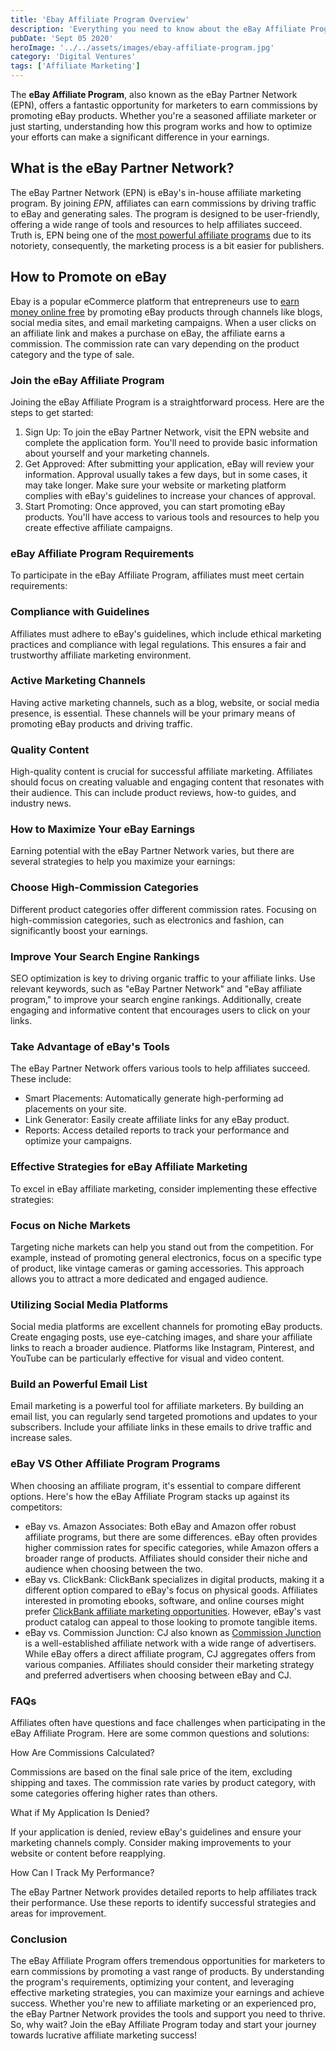 ```yaml
---
title: 'Ebay Affiliate Program Overview'
description: 'Everything you need to know about the eBay Affiliate Program, from joining and requirements to maximizing earnings and advanced strategies.'
pubDate: 'Sept 05 2020'
heroImage: '../../assets/images/ebay-affiliate-program.jpg'
category: 'Digital Ventures'
tags: ['Affiliate Marketing']
---
```


The **eBay Affiliate Program**, also known as the eBay Partner Network (EPN), offers a fantastic opportunity for marketers to earn commissions by promoting eBay products. Whether you're a seasoned affiliate marketer or just starting, understanding how this program works and how to optimize your efforts can make a significant difference in your earnings.

## What is the eBay Partner Network?

The eBay Partner Network (EPN) is eBay's in-house affiliate marketing program. By joining _EPN_, affiliates can earn commissions by driving traffic to eBay and generating sales. The program is designed to be user-friendly, offering a wide range of tools and resources to help affiliates succeed. Truth is, EPN being one of the [most powerful affiliate programs](/blog/best-affiliate-programs) due to its notoriety, consequently, the marketing process is a bit easier for publishers.

## How to Promote on eBay

Ebay is a popular eCommerce platform that entrepreneurs use to [earn money online free](/blog/ways-to-make-money) by promoting eBay products through channels like blogs, social media sites, and email marketing campaigns. When a user clicks on an affiliate link and makes a purchase on eBay, the affiliate earns a commission. The commission rate can vary depending on the product category and the type of sale.

### Join the eBay Affiliate Program

Joining the eBay Affiliate Program is a straightforward process. Here are the steps to get started:

1. Sign Up: To join the eBay Partner Network, visit the EPN website and complete the application form. You'll need to provide basic information about yourself and your marketing channels.
2. Get Approved: After submitting your application, eBay will review your information. Approval usually takes a few days, but in some cases, it may take longer. Make sure your website or marketing platform complies with eBay's guidelines to increase your chances of approval.
3. Start Promoting: Once approved, you can start promoting eBay products. You'll have access to various tools and resources to help you create effective affiliate campaigns.

### eBay Affiliate Program Requirements

To participate in the eBay Affiliate Program, affiliates must meet certain requirements:

### Compliance with Guidelines

Affiliates must adhere to eBay's guidelines, which include ethical marketing practices and compliance with legal regulations. This ensures a fair and trustworthy affiliate marketing environment.

### Active Marketing Channels

Having active marketing channels, such as a blog, website, or social media presence, is essential. These channels will be your primary means of promoting eBay products and driving traffic.

### Quality Content

High-quality content is crucial for successful affiliate marketing. Affiliates should focus on creating valuable and engaging content that resonates with their audience. This can include product reviews, how-to guides, and industry news.

### How to Maximize Your eBay Earnings

Earning potential with the eBay Partner Network varies, but there are several strategies to help you maximize your earnings:

### Choose High-Commission Categories

Different product categories offer different commission rates. Focusing on high-commission categories, such as electronics and fashion, can significantly boost your earnings.

### Improve Your Search Engine Rankings

SEO optimization is key to driving organic traffic to your affiliate links. Use relevant keywords, such as "eBay Partner Network" and "eBay affiliate program," to improve your search engine rankings. Additionally, create engaging and informative content that encourages users to click on your links.

### Take Advantage of eBay's Tools

The eBay Partner Network offers various tools to help affiliates succeed. These include:

- Smart Placements: Automatically generate high-performing ad placements on your site.
- Link Generator: Easily create affiliate links for any eBay product.
- Reports: Access detailed reports to track your performance and optimize your campaigns.

### Effective Strategies for eBay Affiliate Marketing

To excel in eBay affiliate marketing, consider implementing these effective strategies:

### Focus on Niche Markets

Targeting niche markets can help you stand out from the competition. For example, instead of promoting general electronics, focus on a specific type of product, like vintage cameras or gaming accessories. This approach allows you to attract a more dedicated and engaged audience.

### Utilizing Social Media Platforms

Social media platforms are excellent channels for promoting eBay products. Create engaging posts, use eye-catching images, and share your affiliate links to reach a broader audience. Platforms like Instagram, Pinterest, and YouTube can be particularly effective for visual and video content.

### Build an Powerful Email List

Email marketing is a powerful tool for affiliate marketers. By building an email list, you can regularly send targeted promotions and updates to your subscribers. Include your affiliate links in these emails to drive traffic and increase sales.

### eBay VS Other Affiliate Program Programs

When choosing an affiliate program, it's essential to compare different options. Here's how the eBay Affiliate Program stacks up against its competitors:

- eBay vs. Amazon Associates: Both eBay and Amazon offer robust affiliate programs, but there are some differences. eBay often provides higher commission rates for specific categories, while Amazon offers a broader range of products. Affiliates should consider their niche and audience when choosing between the two.
- eBay vs. ClickBank: ClickBank specializes in digital products, making it a different option compared to eBay's focus on physical goods. Affiliates interested in promoting ebooks, software, and online courses might prefer [ClickBank affiliate marketing opportunities](/blog/clickbank-affiliate-marketing-for-beginners). However, eBay's vast product catalog can appeal to those looking to promote tangible items.
- eBay vs. Commission Junction: CJ also known as [Commission Junction](/blog/cj-affiliate-review) is a well-established affiliate network with a wide range of advertisers. While eBay offers a direct affiliate program, CJ aggregates offers from various companies. Affiliates should consider their marketing strategy and preferred advertisers when choosing between eBay and CJ.

### FAQs

Affiliates often have questions and face challenges when participating in the eBay Affiliate Program. Here are some common questions and solutions:

How Are Commissions Calculated?

Commissions are based on the final sale price of the item, excluding shipping and taxes. The commission rate varies by product category, with some categories offering higher rates than others.

What if My Application Is Denied?

If your application is denied, review eBay's guidelines and ensure your marketing channels comply. Consider making improvements to your website or content before reapplying.

How Can I Track My Performance?

The eBay Partner Network provides detailed reports to help affiliates track their performance. Use these reports to identify successful strategies and areas for improvement.

### Conclusion

The eBay Affiliate Program offers tremendous opportunities for marketers to earn commissions by promoting a vast range of products. By understanding the program's requirements, optimizing your content, and leveraging effective marketing strategies, you can maximize your earnings and achieve success. Whether you're new to affiliate marketing or an experienced pro, the eBay Partner Network provides the tools and support you need to thrive. So, why wait? Join the eBay Affiliate Program today and start your journey towards lucrative affiliate marketing success!
